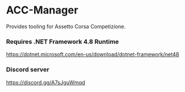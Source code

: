 # ACC-Manager
Provides tooling for Assetto Corsa Competizione.


### Requires .NET Framework 4.8 Runtime
https://dotnet.microsoft.com/en-us/download/dotnet-framework/net48

### Discord server
https://discord.gg/A7sJguWmqd

